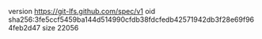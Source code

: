 version https://git-lfs.github.com/spec/v1
oid sha256:3fe5ccf5459ba144d514990cfdb38fdcfedb42571942db3f28e69f964feb2d47
size 22056
